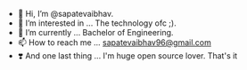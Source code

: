 - 👋 Hi, I’m @sapatevaibhav.
- 👀 I’m interested in ... The technology ofc ;).
- 🌱 I’m currently  ... Bachelor of Engineering.
- 📫 How to reach me ... sapatevaibhav96@gmail.com
- ❣️ And one last thing ... I'm huge open source lover.
That's it

<!---

--->
